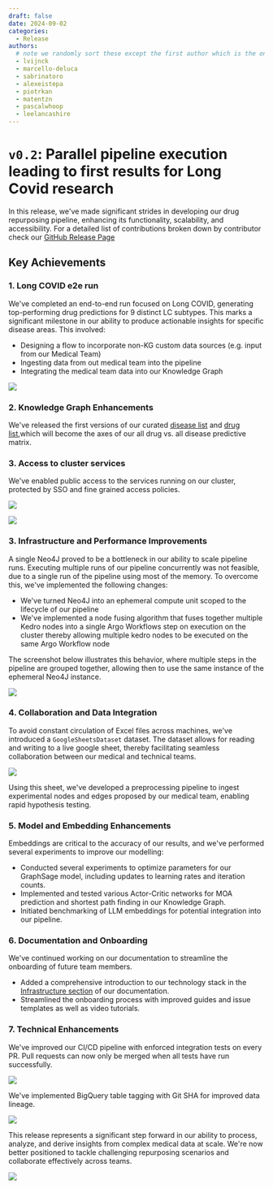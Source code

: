 ```yaml
---
draft: false 
date: 2024-09-02 
categories:
  - Release
authors:
  # note we randomly sort these except the first author which is the one that "owns" this release. We may rotate this going forward, TBD
  - lvijnck
  - marcello-deluca
  - sabrinatoro
  - alexeistepa
  - piotrkan
  - matentzn
  - pascalwhoop
  - leelancashire
---
```


# `v0.2`: Parallel pipeline execution leading to first results for Long Covid research

In this release, we've made significant strides in developing our drug repurposing
pipeline, enhancing its functionality, scalability, and accessibility. For a detailed list of contributions broken down by contributor check our [GitHub Release Page](https://github.com/everycure-org/matrix/releases/tag/v0.2)

<!-- more -->

## Key Achievements

### 1. Long COVID e2e run

We've completed an end-to-end run focused on Long COVID, generating top-performing drug predictions for 9 distinct LC subtypes. This marks a significant milestone in our ability to produce actionable insights for specific disease areas. This involved:

- Designing a flow to incorporate non-KG custom data sources (e.g. input from our Medical Team)
- Ingesting data from out medical team into the pipeline
- Integrating the medical team data into our Knowledge Graph

![](./attachments/medical-integration.excalidraw.svg)


### 2. Knowledge Graph Enhancements

We've released the first versions of our curated [disease list](https://github.com/everycure-org/matrix-disease-list/releases/tag/2024-07-25) and [drug list](https://github.com/everycure-org/matrix-drug-list/releases/tag/v1.0.3),which will become the axes of our all drug vs. all disease predictive matrix.

### 3. Access to cluster services

We've enabled public access to the services running on our cluster, protected by SSO and fine grained access policies.

![](attachments/ss_sso.png)

![](attachments/ss_mlflow.png)

### 3. Infrastructure and Performance Improvements

A single Neo4J proved to be a bottleneck in our ability to scale pipeline runs. Executing multiple runs of our pipeline concurrently was not feasible, due to a single run of the pipeline using most of the memory. To overcome this, we've implemented the following changes:

- We've turned Neo4J into an ephemeral compute unit scoped to the lifecycle of our pipeline
- We've implemented a node fusing algorithm that fuses together multiple Kedro nodes into a single Argo Workflows step on execution on the cluster thereby allowing multiple kedro nodes to be executed on the same Argo Workflow node

The screenshot below illustrates this behavior, where multiple steps in the pipeline are grouped together, allowing then to use the same instance of the ephemeral Neo4J instance.

![](attachments/ss_fusing.png)


### 4. Collaboration and Data Integration

To avoid constant circulation of Excel files across machines, we've introduced a `GoogleSheetsDataset` dataset. The dataset allows for reading and writing to a live google sheet, thereby facilitating seamless collaboration between our medical and technical teams.

![](attachments/ss_sheets.png)


Using this sheet, we've developed a preprocessing pipeline to ingest experimental nodes and edges proposed by our medical team, enabling rapid hypothesis testing.

### 5. Model and Embedding Enhancements

Embeddings are critical to the accuracy of our results, and we've performed several experiments to improve our modelling:

 - Conducted several experiments to optimize parameters for our GraphSage model, including updates to learning rates and iteration counts.
- Implemented and tested various Actor-Critic networks for MOA prediction and shortest path finding in our Knowledge Graph.
- Initiated benchmarking of LLM embeddings for potential integration into our pipeline.

### 6. Documentation and Onboarding

We've continued working on our documentation to streamline the onboarding of future team members.

- Added a comprehensive introduction to our technology stack in the [Infrastructure section](../../../infrastructure/index.md) of our documentation.
- Streamlined the onboarding process with improved guides and issue templates as well as video tutorials.

### 7.  Technical Enhancements


We've improved our CI/CD pipeline with enforced integration tests on every PR. Pull requests can now only be merged when all tests have run successfully.


![](attachments/ss_ci.png)

We've implemented BigQuery table tagging with Git SHA for improved data lineage.

![](attachments/ss_git_sha.png)

This release represents a significant step forward in our ability to process, analyze,
and derive insights from complex medical data at scale. We're now better positioned to
tackle challenging repurposing scenarios and collaborate effectively across teams.

![](../../../assets/img/infra_intro/speed.excalidraw.svg)

